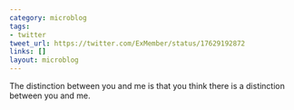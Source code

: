 ```yaml
---
category: microblog
tags:
- twitter
tweet_url: https://twitter.com/ExMember/status/17629192872
links: []
layout: microblog
---
```

The distinction between you and me is that you think there is a distinction between you and me.
